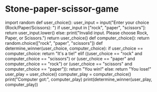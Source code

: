 # Stone-paper-scissor-game
import random
def user_choice():
    user_input = input("Enter your choice (Rock/Paper/Scissors): ")
    if user_input in ["rock", "paper", "scissors"]:
        return user_input.lower()
    else:
        print("Invalid input. Please choose Rock, Paper, or Scissors.")
        return user_choice()
def computer_choice():
    return random.choice(["rock", "paper", "scissors"])
def determine_winner(user_choice, computer_choice):
    if user_choice == computer_choice:
        return "It's a tie!"
    elif ((user_choice == "rock" and computer_choice == "scissors") or 
          (user_choice == "paper" and computer_choice == "rock") or 
          (user_choice == "scissors" and computer_choice == "paper")):
        return "You win!"
    else:
        return "You lose!"
user_play = user_choice()
computer_play = computer_choice()
print("Computer got:", computer_play)
print(determine_winner(user_play, computer_play))
